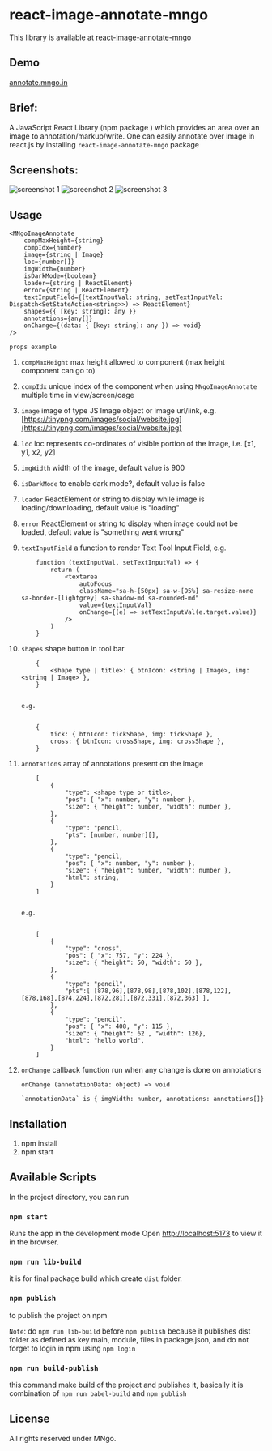 # react-image-annotate-mngo

This library is available at [react-image-annotate-mngo](https://www.npmjs.com/package/react-image-annotate-mngo)

## Demo

[annotate.mngo.in](https://annotate.mngo.in)

## Brief:

A JavaScript React Library (npm package ) which provides an area over an image to annotation/markup/write.
One can easily annotate over image in react.js by installing `react-image-annotate-mngo` package

## Screenshots:

<img src="screenshots/1.png" alt="screenshot 1">

<img src="screenshots/2.png" alt="screenshot 2">

<img src="screenshots/3.png" alt="screenshot 3">

## Usage

    <MNgoImageAnnotate
        compMaxHeight={string}
        compIdx={number}
        image={string | Image}
        loc={number[]}
        imgWidth={number}
        isDarkMode={boolean}
        loader={string | ReactElement}
        error={string | ReactElement}
        textInputField={(textInputVal: string, setTextInputVal: Dispatch<SetStateAction<string>>) => ReactElement}
        shapes={{ [key: string]: any }}
        annotations={any[]}
        onChange={(data: { [key: string]: any }) => void}
    />

`props example`

1.  `compMaxHeight` max height allowed to component (max height component can go to)
2.  `compIdx` unique index of the component when using `MNgoImageAnnotate` multiple time in view/screen/oage
3.  `image` image of type JS Image object or image url/link, e.g. [https://tinypng.com/images/social/website.jpg](https://tinypng.com/images/social/website.jpg)
4.  `loc` loc represents co-ordinates of visible portion of the image, i.e. [x1, y1, x2, y2]
5.  `imgWidth` width of the image, default value is 900
6.  `isDarkMode` to enable dark mode?, default value is false
7.  `loader` ReactElement or string to display while image is loading/downloading, default value is "loading"
8.  `error` ReactElement or string to display when image could not be loaded, default value is "something went wrong"
9.  `textInputField` a function to render Text Tool Input Field,
    e.g.

            function (textInputVal, setTextInputVal) => {
                return (
                    <textarea
                        autoFocus
                        className="sa-h-[50px] sa-w-[95%] sa-resize-none sa-border-[lightgrey] sa-shadow-md sa-rounded-md"
                        value={textInputVal}
                        onChange={(e) => setTextInputVal(e.target.value)}
                    />
                )
            }

10. `shapes` shape button in tool bar

            {
                <shape type | title>: { btnIcon: <string | Image>, img: <string | Image> },
            }


        e.g.


            {
                tick: { btnIcon: tickShape, img: tickShape },
                cross: { btnIcon: crossShape, img: crossShape },
            }

11. `annotations` array of annotations present on the image

            [
                {
                    "type": <shape type or title>,
                    "pos": { "x": number, "y": number },
                    "size": { "height": number, "width": number },
                },
                {
                    "type": "pencil,
                    "pts": [number, number][],
                },
                {
                    "type": "pencil,
                    "pos": { "x": number, "y": number },
                    "size": { "height": number, "width": number },
                    "html": string,
                }
            ]


        e.g.


            [
                {
                    "type": "cross",
                    "pos": { "x": 757, "y": 224 },
                    "size": { "height": 50, "width": 50 },
                },
                {
                    "type": "pencil",
                    "pts":[ [878,96],[878,98],[878,102],[878,122],[878,168],[874,224],[872,281],[872,331],[872,363] ],
                },
                {
                    "type": "pencil",
                    "pos": { "x": 408, "y": 115 },
                    "size": { "height": 62 , "width": 126},
                    "html": "hello world",
                }
            ]

12. `onChange` callback function run when any change is done on annotations

        onChange (annotationData: object) => void

        `annotationData` is { imgWidth: number, annotations: annotations[]}

## Installation

1. npm install
2. npm start

## Available Scripts

In the project directory, you can run

### `npm start`

Runs the app in the development mode
Open [http://localhost:5173](http://localhost:5173) to view it in the browser.

### `npm run lib-build`

it is for final package build which create `dist` folder.

### `npm publish`

to publish the project on npm

`Note`: do `npm run lib-build` before `npm publish` because it publishes dist folder as defined as key main, module, files in package.json, and do not forget to login in npm using `npm login`

### `npm run build-publish`

this command make build of the project and publishes it, basically it is combination of `npm run babel-build` and `npm publish`

## License

All rights reserved under MNgo.
